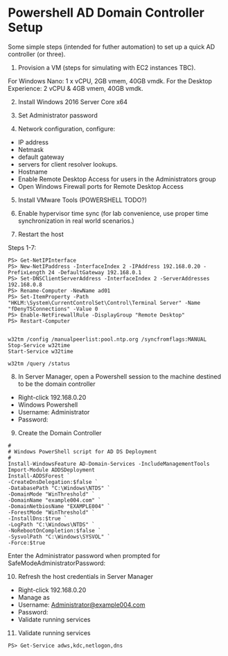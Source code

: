 # Powershell AD Domain Controller Setup

Some simple steps (intended for futher automation) to set up a quick AD controller (or three). 


1. Provision a VM (steps for simulating with EC2 instances TBC).

For Windows Nano: 1 x vCPU, 2GB vmem, 40GB vmdk.
For the Desktop Experience: 2 vCPU & 4GB vmem, 40GB vmdk.

2. Install Windows 2016 Server Core x64

3. Set Administrator password

4. Network configuration, configure:
  - IP address
  - Netmask
  - default gateway
  - servers for client resolver lookups.
  - Hostname
  - Enable Remote Desktop Access for users in the Administrators group
  - Open Windows Firewall ports for Remote Desktop Access

5. Install VMware Tools (POWERSHELL TODO?)

6. Enable hypervisor time sync (for lab convenience, use proper time synchronization in real world scenarios.)

7. Restart the host

Steps 1-7:

```
PS> Get-NetIPInterface
PS> New-NetIPaddress -InterfaceIndex 2 -IPAddress 192.168.0.20 -PrefixLength 24 -DefaultGateway 192.168.0.1
PS> Set-DNSClientServerAddress -InterfaceIndex 2 -ServerAddresses 192.168.0.8
PS> Rename-Computer -NewName ad01
PS> Set-ItemProperty -Path "HKLM:\System\CurrentControlSet\Control\Terminal Server" -Name "fDenyTSConnections" -Value 0
PS> Enable-NetFirewallRule -DisplayGroup "Remote Desktop"
PS> Restart-Computer
 
 
w32tm /config /manualpeerlist:pool.ntp.org /syncfromflags:MANUAL
Stop-Service w32time
Start-Service w32time
 
w32tm /query /status
```

8. In Server Manager, open a Powershell session to the machine destined to be the domain controller
  - Right-click 192.168.0.20
  - Windows Powershell
  - Username: Administrator
  - Password: <admin-password>

9. Create the Domain Controller

```
#
# Windows PowerShell script for AD DS Deployment
#
Install-WindowsFeature AD-Domain-Services -IncludeManagementTools
Import-Module ADDSDeployment
Install-ADDSForest `
-CreateDnsDelegation:$false `
-DatabasePath "C:\Windows\NTDS" `
-DomainMode "WinThreshold" `
-DomainName "example004.com" `
-DomainNetbiosName "EXAMPLE004" `
-ForestMode "WinThreshold" `
-InstallDns:$true `
-LogPath "C:\Windows\NTDS" `
-NoRebootOnCompletion:$false `
-SysvolPath "C:\Windows\SYSVOL" `
-Force:$true
```

Enter the Administrator password when prompted for SafeModeAdministratorPassword:

10. Refresh the host credentials in Server Manager
  - Right-click 192.168.0.20
  - Manage as
  - Username: Administrator@example004.com
  - Password: <admin-password>
  - Validate running services

11. Validate running services

```PS> Get-Service adws,kdc,netlogon,dns```


